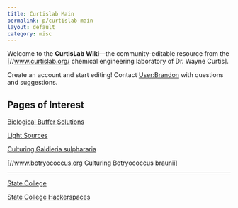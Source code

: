 ```yaml
---
title: Curtislab Main
permalink: p/curtislab-main
layout: default
category: misc
---
```


Welcome to the **CurtisLab Wiki**—the community-editable resource from the \[//www.curtislab.org/ chemical engineering laboratory of Dr. Wayne Curtis\].

Create an account and start editing! Contact [User:Brandon](/User:Brandon "wikilink") with questions and suggestions.

Pages of Interest
-----------------

[Biological Buffer Solutions](/Biological_Buffer_Solutions "wikilink")

[Light Sources](/Light_Sources "wikilink")

[Culturing Galdieria sulphararia](/Culturing_Galdieria_sulphararia "wikilink")

\[//www.botryococcus.org Culturing Botryococcus braunii\]

------------------------------------------------------------------------

[State College](/State_College "wikilink")

[State College Hackerspaces](/State_College_Hackerspaces "wikilink")
